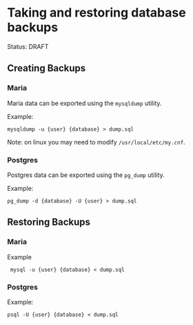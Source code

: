 # Taking and restoring database backups

Status: DRAFT


## Creating Backups

### Maria 
Maria data can be exported using the `mysqldump` utility.

Example:
````
mysqldump -u {user} {database} > dump.sql
````

Note: on linux you may need to modify `/usr/local/etc/my.cnf`. 

### Postgres
Postgres data can be exported using the `pg_dump` utility.

Example:
```
pg_dump -d {database} -U {user} > dump.sql
```


## Restoring Backups

### Maria 
Example
````
 mysql -u {user} {database} < dump.sql
````

### Postgres
Example:
```
psql -U {user} {database} < dump.sql
```

